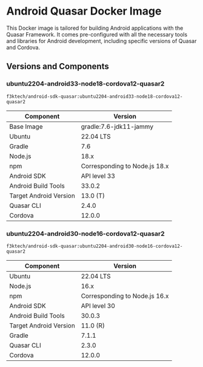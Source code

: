 # Android Quasar Docker Image

This Docker image is tailored for building Android applications with the Quasar Framework. It comes pre-configured with all the necessary tools and libraries for Android development, including specific versions of Quasar and Cordova.

## Versions and Components

### ubuntu2204-android33-node18-cordova12-quasar2

`f3ktech/android-sdk-quasar:ubuntu2204-android33-node18-cordova12-quasar2`

| Component              | Version                       |
|------------------------|-------------------------------|
| Base Image             | gradle:7.6-jdk11-jammy        |
| Ubuntu                 | 22.04 LTS                     |
| Gradle                 | 7.6                           |
| Node.js                | 18.x                          |
| npm                    | Corresponding to Node.js 18.x |
| Android SDK            | API level 33                  |
| Android Build Tools    | 33.0.2                        |
| Target Android Version | 13.0 (T)                      |
| Quasar CLI             | 2.4.0                         |
| Cordova                | 12.0.0                        |

### ubuntu2204-android30-node16-cordova12-quasar2

`f3ktech/android-sdk-quasar:ubuntu2204-android30-node16-cordova12-quasar2`

| Component              | Version                       |
|------------------------|-------------------------------|
| Ubuntu                 | 22.04 LTS                     |
| Node.js                | 16.x                          |
| npm                    | Corresponding to Node.js 16.x |
| Android SDK            | API level 30                  |
| Android Build Tools    | 30.0.3                        |
| Target Android Version | 11.0 (R)                      |
| Gradle                 | 7.1.1                         |
| Quasar CLI             | 2.3.0                         |
| Cordova                | 12.0.0                        |